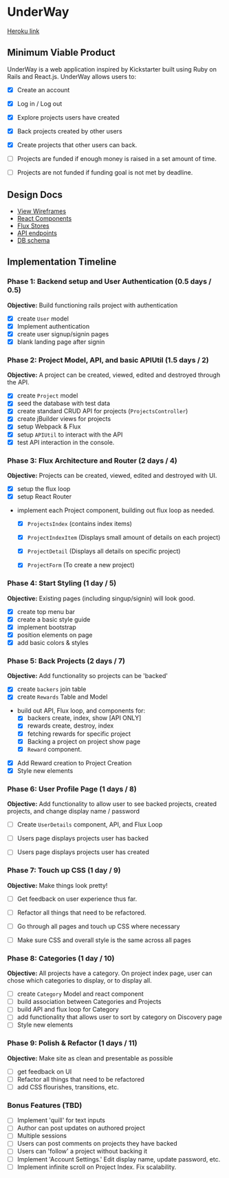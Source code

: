 # UnderWay

[Heroku link][heroku]

[heroku]: https://underway.herokuapp.com/

## Minimum Viable Product

UnderWay is a web application inspired by Kickstarter built using Ruby on Rails
and React.js. UnderWay allows users to:

- [X] Create an account
- [X] Log in / Log out
- [X] Explore projects users have created
- [X] Back projects created by other users
- [X] Create projects that other users can back.
- [ ] Projects are funded if enough money is raised in a set amount of time.
- [ ] Projects are not funded if funding goal is not met by deadline.


## Design Docs
* [View Wireframes][views]
* [React Components][components]
* [Flux Stores][stores]
* [API endpoints][api-endpoints]
* [DB schema][schema]

[views]: ./docs/views.md
[components]: ./docs/components.md
[stores]: ./docs/stores.md
[api-endpoints]: ./docs/api-endpoints.md
[schema]: ./docs/schema.md

## Implementation Timeline

### Phase 1: Backend setup and User Authentication (0.5 days / 0.5)

**Objective:** Build functioning rails project with authentication

- [X] create `User` model
- [X] Implement authentication
- [X] create user signup/signin pages
- [X] blank landing page after signin

### Phase 2: Project Model, API, and basic APIUtil (1.5 days / 2)

**Objective:** A project can be created, viewed, edited and destroyed through
the API.

- [X] create `Project` model
- [X] seed the database with test data
- [X] create standard CRUD API for projects (`ProjectsController`)
- [X] create jBuilder views for projects
- [X] setup Webpack & Flux
- [X] setup `APIUtil` to interact with the API
- [X] test API interaction in the console.

### Phase 3: Flux Architecture and Router (2 days / 4)

**Objective:** Projects can be created, viewed, edited and destroyed with UI.

- [X] setup the flux loop
- [X] setup React Router
- implement each Project component, building out flux loop as needed.
  - [X] `ProjectsIndex` (contains index items)
  - [X] `ProjectIndexItem` (Displays small amount of details on each project)
  - [X] `ProjectDetail` (Displays all details on specific project)
  - [X] `ProjectForm` (To create a new project)


### Phase 4: Start Styling (1 day / 5)

**Objective:** Existing pages (including singup/signin) will look good.

- [X] create top menu bar
- [X] create a basic style guide
- [X] implement bootstrap
- [X] position elements on page
- [X] add basic colors & styles

### Phase 5: Back Projects (2 days / 7)

**Objective:** Add functionality so projects can be 'backed'

- [X] create `backers` join table
- [X] create `Rewards` Table and Model
- build out API, Flux loop, and components for:
  - [X] backers create, index, show [API ONLY]
  - [X] rewards create, destroy, index
  - [X] fetching rewards for specific project
  - [X] Backing a project on project show page
  - [X] `Reward` component.
- [X] Add Reward creation to Project Creation
- [X] Style new elements

### Phase 6: User Profile Page (1 days / 8)

**Objective:** Add functionality to allow user to see backed projects, created
projects, and change display name / password

- [ ] Create `UserDetails` component, API, and Flux Loop
- [ ] Users page displays projects user has backed
- [ ] Users page displays projects user has created


### Phase 7: Touch up CSS (1 day / 9)

**Objective:** Make things look pretty!

- [ ] Get feedback on user experience thus far.
- [ ] Refactor all things that need to be refactored.
- [ ] Go through all pages and touch up CSS where necessary
- [ ] Make sure CSS and overall style is the same across all pages


### Phase 8: Categories (1 day / 10)

**Objective:** All projects have a category. On project index page, user can
chose which categories to display, or to display all.

- [ ] create `Category` Model and react component
- [ ] build association between Categories and Projects
- [ ] build API and flux loop for Category
- [ ] add functionality that allows user to sort by category on Discovery page
- [ ] Style new elements

### Phase 9: Polish  & Refactor (1 days / 11)

**Objective:** Make site as clean and presentable as possible

 - [ ] get feedback on UI
 - [ ] Refactor all things that need to be refactored
 - [ ] add CSS flourishes, transitions, etc.

### Bonus Features (TBD)
- [ ] Implement 'quill' for text inputs
- [ ] Author can post updates on authored project
- [ ] Multiple sessions
- [ ] Users can post comments on projects they have backed
- [ ] Users can 'follow' a project without backing it
- [ ] Implement 'Account Settings.' Edit display name, update password, etc.
- [ ] Implement infinite scroll on Project Index. Fix scalability.

[phase-one]: ./docs/phases/phase01.md
[phase-two]: ./docs/phases/phase02.md
[phase-three]: ./docs/phases/phase03.md
[phase-four]: ./docs/phases/phase04.md
[phase-five]: ./docs/phases/phase05.md
[phase-five]: ./docs/phases/phase06.md
[phase-five]: ./docs/phases/phase07.md
[phase-five]: ./docs/phases/phase08.md
[phase-five]: ./docs/phases/phase09.md

